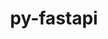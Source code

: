 ---
title: "py-fastapi"
layout: cache
categories: [package, develop]
meta: {"versions": ["0.98.0"], "compilers": ["apple-clang@=15.0.0", "gcc@=11.3.0"], "oss": ["ubuntu22.04", "ventura"], "platforms": ["darwin", "linux"], "targets": ["aarch64", "x86_64_v3"], "stacks": ["ml-darwin-aarch64-mps", "ml-linux-x86_64-cpu", "ml-linux-x86_64-cuda", "root"], "num_specs": 16, "num_specs_by_stack": {"root": 16, "ml-darwin-aarch64-mps": 2, "ml-linux-x86_64-cpu": 13, "ml-linux-x86_64-cuda": 12}}
spec_details: [{"hash": "abruz3gcoljyigibrei6zx7ekowie3m6", "compiler": "apple-clang@=15.0.0", "versions": ["0.98.0"], "os": "ventura", "platform": "darwin", "target": "aarch64", "variants": ["~all", "build_system=python_pip"], "stacks": ["root", "ml-darwin-aarch64-mps"], "size": "-", "tarball": "https://binaries.spack.io/develop/build_cache/darwin-ventura-aarch64/apple-clang-15.0.0/py-fastapi-0.98.0/darwin-ventura-aarch64-apple-clang-15.0.0-py-fastapi-0.98.0-abruz3gcoljyigibrei6zx7ekowie3m6.spack"}, {"hash": "qxyfz3ugxhtyu6lfub6c2tnojimrrxuf", "compiler": "apple-clang@=15.0.0", "versions": ["0.98.0"], "os": "ventura", "platform": "darwin", "target": "aarch64", "variants": ["~all", "build_system=python_pip"], "stacks": ["root", "ml-darwin-aarch64-mps"], "size": "-", "tarball": "https://binaries.spack.io/develop/build_cache/darwin-ventura-aarch64/apple-clang-15.0.0/py-fastapi-0.98.0/darwin-ventura-aarch64-apple-clang-15.0.0-py-fastapi-0.98.0-qxyfz3ugxhtyu6lfub6c2tnojimrrxuf.spack"}, {"hash": "tmr7blv5d6m3e4thi2jjymhu5lrxgtao", "compiler": "gcc@=11.3.0", "versions": ["0.98.0"], "os": "ubuntu22.04", "platform": "linux", "target": "x86_64_v3", "variants": ["~all", "build_system=python_pip"], "stacks": ["ml-linux-x86_64-cpu", "root"], "size": "-", "tarball": "https://binaries.spack.io/develop/build_cache/linux-ubuntu22.04-x86_64_v3/gcc-11.3.0/py-fastapi-0.98.0/linux-ubuntu22.04-x86_64_v3-gcc-11.3.0-py-fastapi-0.98.0-tmr7blv5d6m3e4thi2jjymhu5lrxgtao.spack"}, {"hash": "w2wwrdbdsy5mfwv2gbngclzceecfrold", "compiler": "gcc@=11.3.0", "versions": ["0.98.0"], "os": "ubuntu22.04", "platform": "linux", "target": "x86_64_v3", "variants": ["~all", "build_system=python_pip"], "stacks": ["ml-linux-x86_64-cpu", "root", "ml-linux-x86_64-cuda"], "size": "-", "tarball": "https://binaries.spack.io/develop/build_cache/linux-ubuntu22.04-x86_64_v3/gcc-11.3.0/py-fastapi-0.98.0/linux-ubuntu22.04-x86_64_v3-gcc-11.3.0-py-fastapi-0.98.0-w2wwrdbdsy5mfwv2gbngclzceecfrold.spack"}, {"hash": "snd7wpj6ghfwwj3j4vr3hkcumfwikbyz", "compiler": "gcc@=11.3.0", "versions": ["0.98.0"], "os": "ubuntu22.04", "platform": "linux", "target": "x86_64_v3", "variants": ["~all", "build_system=python_pip"], "stacks": ["ml-linux-x86_64-cpu", "root", "ml-linux-x86_64-cuda"], "size": "-", "tarball": "https://binaries.spack.io/develop/build_cache/linux-ubuntu22.04-x86_64_v3/gcc-11.3.0/py-fastapi-0.98.0/linux-ubuntu22.04-x86_64_v3-gcc-11.3.0-py-fastapi-0.98.0-snd7wpj6ghfwwj3j4vr3hkcumfwikbyz.spack"}, {"hash": "5egc3ifqjcdnmylcnafmbrwlhf5yp54u", "compiler": "gcc@=11.3.0", "versions": ["0.98.0"], "os": "ubuntu22.04", "platform": "linux", "target": "x86_64_v3", "variants": ["~all", "build_system=python_pip"], "stacks": ["ml-linux-x86_64-cpu", "root", "ml-linux-x86_64-cuda"], "size": "-", "tarball": "https://binaries.spack.io/develop/build_cache/linux-ubuntu22.04-x86_64_v3/gcc-11.3.0/py-fastapi-0.98.0/linux-ubuntu22.04-x86_64_v3-gcc-11.3.0-py-fastapi-0.98.0-5egc3ifqjcdnmylcnafmbrwlhf5yp54u.spack"}, {"hash": "3qzxn2er6lmpcjkpk46velbvtcyyfn6o", "compiler": "gcc@=11.3.0", "versions": ["0.98.0"], "os": "ubuntu22.04", "platform": "linux", "target": "x86_64_v3", "variants": ["~all", "build_system=python_pip"], "stacks": ["ml-linux-x86_64-cpu", "root", "ml-linux-x86_64-cuda"], "size": "-", "tarball": "https://binaries.spack.io/develop/build_cache/linux-ubuntu22.04-x86_64_v3/gcc-11.3.0/py-fastapi-0.98.0/linux-ubuntu22.04-x86_64_v3-gcc-11.3.0-py-fastapi-0.98.0-3qzxn2er6lmpcjkpk46velbvtcyyfn6o.spack"}, {"hash": "q3df5r6zgkr3p6lurt4qmkj5axqwtbel", "compiler": "gcc@=11.3.0", "versions": ["0.98.0"], "os": "ubuntu22.04", "platform": "linux", "target": "x86_64_v3", "variants": ["~all", "build_system=python_pip"], "stacks": ["ml-linux-x86_64-cpu", "root", "ml-linux-x86_64-cuda"], "size": "-", "tarball": "https://binaries.spack.io/develop/build_cache/linux-ubuntu22.04-x86_64_v3/gcc-11.3.0/py-fastapi-0.98.0/linux-ubuntu22.04-x86_64_v3-gcc-11.3.0-py-fastapi-0.98.0-q3df5r6zgkr3p6lurt4qmkj5axqwtbel.spack"}, {"hash": "c5hjd5ze6lhxlgx3noonsciphbtcquxx", "compiler": "gcc@=11.3.0", "versions": ["0.98.0"], "os": "ubuntu22.04", "platform": "linux", "target": "x86_64_v3", "variants": ["~all", "build_system=python_pip"], "stacks": ["ml-linux-x86_64-cpu", "root", "ml-linux-x86_64-cuda"], "size": "-", "tarball": "https://binaries.spack.io/develop/build_cache/linux-ubuntu22.04-x86_64_v3/gcc-11.3.0/py-fastapi-0.98.0/linux-ubuntu22.04-x86_64_v3-gcc-11.3.0-py-fastapi-0.98.0-c5hjd5ze6lhxlgx3noonsciphbtcquxx.spack"}, {"hash": "jlnwjsl34lor2uyyksogzfqumqzjdkq4", "compiler": "gcc@=11.3.0", "versions": ["0.98.0"], "os": "ubuntu22.04", "platform": "linux", "target": "x86_64_v3", "variants": ["~all", "build_system=python_pip"], "stacks": ["ml-linux-x86_64-cpu", "root", "ml-linux-x86_64-cuda"], "size": "-", "tarball": "https://binaries.spack.io/develop/build_cache/linux-ubuntu22.04-x86_64_v3/gcc-11.3.0/py-fastapi-0.98.0/linux-ubuntu22.04-x86_64_v3-gcc-11.3.0-py-fastapi-0.98.0-jlnwjsl34lor2uyyksogzfqumqzjdkq4.spack"}, {"hash": "scibzxi52vlzks3gshynht4tuipgfz67", "compiler": "gcc@=11.3.0", "versions": ["0.98.0"], "os": "ubuntu22.04", "platform": "linux", "target": "x86_64_v3", "variants": ["~all", "build_system=python_pip"], "stacks": ["root", "ml-linux-x86_64-cuda"], "size": "-", "tarball": "https://binaries.spack.io/develop/build_cache/linux-ubuntu22.04-x86_64_v3/gcc-11.3.0/py-fastapi-0.98.0/linux-ubuntu22.04-x86_64_v3-gcc-11.3.0-py-fastapi-0.98.0-scibzxi52vlzks3gshynht4tuipgfz67.spack"}, {"hash": "v23t3kw6zavcshtlkerp4jwbncb4sx4o", "compiler": "gcc@=11.3.0", "versions": ["0.98.0"], "os": "ubuntu22.04", "platform": "linux", "target": "x86_64_v3", "variants": ["~all", "build_system=python_pip"], "stacks": ["ml-linux-x86_64-cpu", "root", "ml-linux-x86_64-cuda"], "size": "-", "tarball": "https://binaries.spack.io/develop/build_cache/linux-ubuntu22.04-x86_64_v3/gcc-11.3.0/py-fastapi-0.98.0/linux-ubuntu22.04-x86_64_v3-gcc-11.3.0-py-fastapi-0.98.0-v23t3kw6zavcshtlkerp4jwbncb4sx4o.spack"}, {"hash": "fznlqz3i2hmwrizalaenywpcacnayofc", "compiler": "gcc@=11.3.0", "versions": ["0.98.0"], "os": "ubuntu22.04", "platform": "linux", "target": "x86_64_v3", "variants": ["~all", "build_system=python_pip"], "stacks": ["ml-linux-x86_64-cpu", "root", "ml-linux-x86_64-cuda"], "size": "-", "tarball": "https://binaries.spack.io/develop/build_cache/linux-ubuntu22.04-x86_64_v3/gcc-11.3.0/py-fastapi-0.98.0/linux-ubuntu22.04-x86_64_v3-gcc-11.3.0-py-fastapi-0.98.0-fznlqz3i2hmwrizalaenywpcacnayofc.spack"}, {"hash": "mpdx5g7o7ubq4c3p3oobts7aij5b7e63", "compiler": "gcc@=11.3.0", "versions": ["0.98.0"], "os": "ubuntu22.04", "platform": "linux", "target": "x86_64_v3", "variants": ["~all", "build_system=python_pip"], "stacks": ["ml-linux-x86_64-cpu", "root"], "size": "-", "tarball": "https://binaries.spack.io/develop/build_cache/linux-ubuntu22.04-x86_64_v3/gcc-11.3.0/py-fastapi-0.98.0/linux-ubuntu22.04-x86_64_v3-gcc-11.3.0-py-fastapi-0.98.0-mpdx5g7o7ubq4c3p3oobts7aij5b7e63.spack"}, {"hash": "qciyz5qgn443bdq4w33tpj7hqvmhgitu", "compiler": "gcc@=11.3.0", "versions": ["0.98.0"], "os": "ubuntu22.04", "platform": "linux", "target": "x86_64_v3", "variants": ["~all", "build_system=python_pip"], "stacks": ["ml-linux-x86_64-cpu", "root", "ml-linux-x86_64-cuda"], "size": "-", "tarball": "https://binaries.spack.io/develop/build_cache/linux-ubuntu22.04-x86_64_v3/gcc-11.3.0/py-fastapi-0.98.0/linux-ubuntu22.04-x86_64_v3-gcc-11.3.0-py-fastapi-0.98.0-qciyz5qgn443bdq4w33tpj7hqvmhgitu.spack"}, {"hash": "v7kcgqshmoxw4mqupwtapoldeuj7asj2", "compiler": "gcc@=11.3.0", "versions": ["0.98.0"], "os": "ubuntu22.04", "platform": "linux", "target": "x86_64_v3", "variants": ["~all", "build_system=python_pip"], "stacks": ["ml-linux-x86_64-cpu", "root", "ml-linux-x86_64-cuda"], "size": "-", "tarball": "https://binaries.spack.io/develop/build_cache/linux-ubuntu22.04-x86_64_v3/gcc-11.3.0/py-fastapi-0.98.0/linux-ubuntu22.04-x86_64_v3-gcc-11.3.0-py-fastapi-0.98.0-v7kcgqshmoxw4mqupwtapoldeuj7asj2.spack"}]
---